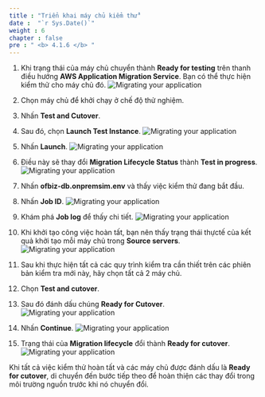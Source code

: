 ```yaml
---
title : "Triển khai máy chủ kiểm thử"
date :  "`r Sys.Date()`" 
weight : 6
chapter : false
pre : " <b> 4.1.6 </b> "
---
```

1. Khi trạng thái của máy chủ chuyển thành **Ready for testing** trên thanh điều hướng **AWS Application Migration Service**. Bạn có thể thực hiện kiểm thử cho máy chủ đó.
![Migrating your application](/images/4.migrateinfra/4.1migrateapp/4.1.6testing/4.1.6.1testing.png?width=90pc)

2. Chọn máy chủ để khởi chạy ở chế độ thử nghiệm.
3. Nhấn **Test and Cutover**.
4. Sau đó, chọn **Launch Test Instance**.
![Migrating your application](/images/4.migrateinfra/4.1migrateapp/4.1.6testing/4.1.6.2testing.png?width=90pc)

5. Nhấn **Launch**.
![Migrating your application](/images/4.migrateinfra/4.1migrateapp/4.1.6testing/4.1.6.3testing.png?width=90pc)

6. Điều này sẽ thay đổi **Migration Lifecycle Status** thành **Test in progress**.
![Migrating your application](/images/4.migrateinfra/4.1migrateapp/4.1.6testing/4.1.6.4testing.png?width=90pc)

7. Nhấn **ofbiz-db.onpremsim.env** và thấy việc kiểm thử đang bắt đầu.
8. Nhấn **Job ID**.
![Migrating your application](/images/4.migrateinfra/4.1migrateapp/4.1.6testing/4.1.6.5testing.png?width=90pc)

9. Khám phá **Job log** để thấy chi tiết.
![Migrating your application](/images/4.migrateinfra/4.1migrateapp/4.1.6testing/4.1.6.6testing.png?width=90pc)

10. Khi khởi tạo công việc hoàn tất, bạn nên thấy trạng thái thựctế của kết quả khởi tạo mỗi máy chủ trong **Source servers**.
![Migrating your application](/images/4.migrateinfra/4.1migrateapp/4.1.6testing/4.1.6.7testing.png?width=90pc)

11. Sau khi thực hiện tất cả các quy trình kiểm tra cần thiết trên các phiên bản kiểm tra mới này, hãy chọn tất cả 2 máy chủ.
12. Chọn **Test and cutover**.
13. Sau đó đánh dấu chúng **Ready for Cutover**.
![Migrating your application](/images/4.migrateinfra/4.1migrateapp/4.1.6testing/4.1.6.8testing.png?width=90pc)

14. Nhấn **Continue**.
![Migrating your application](/images/4.migrateinfra/4.1migrateapp/4.1.6testing/4.1.6.9testing.png?width=90pc)

15. Trạng thái của **Migration lifecycle** đổi thành **Ready for cutover**.
![Migrating your application](/images/4.migrateinfra/4.1migrateapp/4.1.6testing/4.1.6.10testing.png?width=90pc)

Khi tất cả việc kiểm thử hoàn tất và các máy chủ được đánh dấu là **Ready for cutover**, di chuyển đến bước tiếp theo để hoàn thiện các thay đổi trong môi trường nguồn trước khi nó chuyển đổi.
